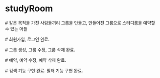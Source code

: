 # studyRoom

<p> # 같은 목적을 가진 사람들끼리 그룹을 만들고, 만들어진 그룹으로 스터디룸을 예약할 수 있는 어플 </p>

<p> # 회원가입, 로그인 완료. </p>

<p> # 그룹 생성, 그룹 수정, 그룹 삭제 완료.</p>

<p> # 예약, 예약 수정, 예약 삭제 완료.</p>

<p> # 검색 기능 구현 완료. 필터 기능 구현 완료.</p>

<p>  </p>
